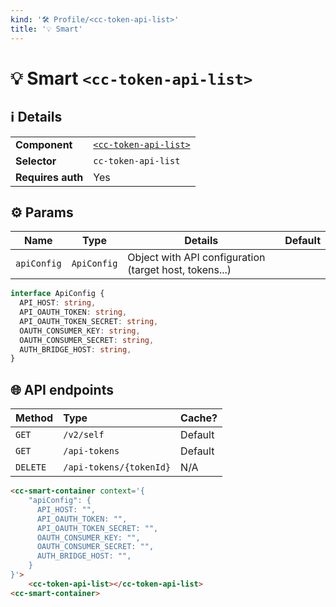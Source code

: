 ```yaml
---
kind: '🛠 Profile/<cc-token-api-list>'
title: '💡 Smart'
---
```


# 💡 Smart `<cc-token-api-list>`

## ℹ️ Details

<table>
  <tr><td><strong>Component    </strong> <td><a href="https://www.clever-cloud.com/doc/clever-components/?path=/docs/🛠-profile-cc-token-api-list--default-story"><code>&lt;cc-token-api-list&gt;</code></a>
  <tr><td><strong>Selector     </strong> <td><code>cc-token-api-list</code>
  <tr><td><strong>Requires auth</strong> <td>Yes
</table>

## ⚙️ Params

| Name        | Type        | Details                                                 | Default |
|-------------|-------------|---------------------------------------------------------|---------|
| `apiConfig` | `ApiConfig` | Object with API configuration (target host, tokens...)  |         |

```ts
interface ApiConfig {
  API_HOST: string,
  API_OAUTH_TOKEN: string,
  API_OAUTH_TOKEN_SECRET: string,
  OAUTH_CONSUMER_KEY: string,
  OAUTH_CONSUMER_SECRET: string,
  AUTH_BRIDGE_HOST: string,
}
```

## 🌐 API endpoints

| Method   | Type                    | Cache?  |
|----------|:------------------------|---------|
| `GET`    | `/v2/self`              | Default |
| `GET`    | `/api-tokens`           | Default |
| `DELETE` | `/api-tokens/{tokenId}` | N/A     |

```html
<cc-smart-container context='{
    "apiConfig": {
      API_HOST: "",
      API_OAUTH_TOKEN: "",
      API_OAUTH_TOKEN_SECRET: "",
      OAUTH_CONSUMER_KEY: "",
      OAUTH_CONSUMER_SECRET: "",
      AUTH_BRIDGE_HOST: "",
    }
}'>
    <cc-token-api-list></cc-token-api-list>
<cc-smart-container>
```
